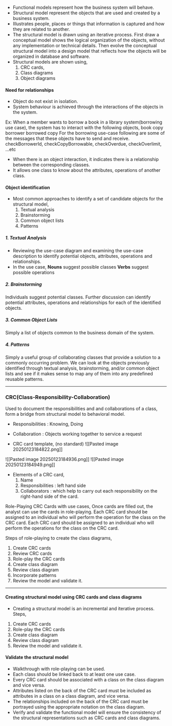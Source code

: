 - Functional models represent how the business system will behave. 
- Structural model represent the objects that are used and created by a business system. 
- Illustrates people, places or things that information is captured and how they are related to another. 
- The structural model is drawn using an iterative process. 
	First draw a conceptual model shows the logical organization of the objects, without any implementation or technical details. 
	Then evolve the conceptual structural model into a design model that reflects how the objects will be organized in database and software. 
- Structural models are shown using,
	1. CRC cards,
	2. Class diagrams
	3. Object diagrams
#### Need for relationships
- Object do not exist in isolation.
- System behaviour is achieved through the interactions of the objects in the system. 

Ex: When a member wants to borrow a book in a library system(borrowing use case), the system has to interact with the following objects, 
	book
	copy
	borrower
	borrowed copy
For the borrowing use-case following are some of the messages that these objects have to send and receive. 
	checkBorrowerId,
	checkCopyBorrowable,
	checkOverdue,
	checkOverlimit, ...etc
- When there is an object interaction, it indicates there is a relationship between the corresponding classes. 
- It allows one class to know about the attributes, operations of another class. 
#### Object identification
- Most common approaches to identify a set of candidate objects for the structural model,
	1. Textual analysis 
	2. Brainstorming
	3. Common object lists
	4. Patterns
##### 1. Textual Analysis
- Reviewing the use-case diagram and examining the use-case description to identify potential objects, attributes, operations and relationships.
- In the use case,
	**Nouns** suggest possible classes
	**Verbs** suggest possible operations
##### 2. Brainstorming
Individuals suggest potential classes.
Further discussion can identify potential attributes, operations and relationships for each of the identified objects. 
##### 3. Common Object Lists
Simply a list of objects common to the business domain of the system.
##### 4. Patterns
Simply a useful group of collaborating classes that provide a solution to a commonly occurring problem. 
We can look at the objects previously identified through textual analysis, brainstorming, and/or common object lists and see if it makes sense to map any of them into any predefined reusable patterns.

******
### CRC(Class-Responsibility-Collaboration)
Used to document the responsibilities and and collaborations of a class, form a bridge from structural model to behavioral model.
- Responsibilities : Knowing, Doing
- Collaboration : Objects working together to service a request

- CRC card template, (no standard)
	![[Pasted image 20250123184822.png]]

![[Pasted image 20250123184936.png]]
![[Pasted image 20250123184949.png]]
- Elements of a CRC card,
	1. Name
	2. Responsibilities : left hand side
	3. Collaborators : which help to carry out each responsibility on the right-hand side of the card.

Role-Playing CRC Cards with use cases,
Once cards are filled out, the analyst can use the cards in role-playing. Each CRC card should be assigned to an individual who will perform the operation for the class on the CRC card.
Each CRC card should be assigned to an individual who will perform the operations for the class on the CRC card.

Steps of role-playing to create the class diagrams,
1. Create CRC cards
2. Review CRC cards
3. Role-play the CRC cards
4. Create class diagram
5. Review class diagram
6. Incorporate patterns
7. Review the model and validate it.
****
#### Creating structural model using CRC cards and class diagrams
- Creating a structural model is an incremental and iterative process. 
Steps,
1. Create CRC cards
2. Role-play the CRC cards
3. Create class diagram
4. Review class diagram
5. Review the model and validate it.

#### Validate the structural model
- Walkthrough with role-playing can be used. 
- Each class should be linked back to at least one use case. 
- Every CRC card should be associated with a class on the class diagram and vice versa. 
- Attributes listed on the back of the CRC card must be included as attributes in a class on a class diagram, and vice versa.
- The relationships included on the back of the CRC card must be portrayed using the appropriate notation on the class diagram.
- Verify and validate the functional model will ensure the consistency of the structural representations such as CRC cards and class diagrams.